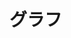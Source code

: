 

<head>
  <meta charset="utf-8">
　　 <title>グラフ</title> 
</head>
  <body>
　　　　  <h1>グラフ</h1>
    <canvas id="myChart"></canvas>
　　　　　　　　<script src="https://cdnjs.cloudflare.com/ajax/libs/Chart.js/2.7.2/Chart.bundle.js"></script>
    <script>
    var ctx = document.getElementById("myChart");
    var myChart = new Chart(ctx, {
      type: タイプ,
      data: データ,
      options: オプション
    });
    </script>

  </body>
